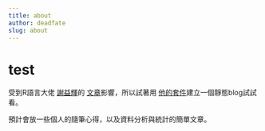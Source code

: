 ```yaml
---
title: about
author: deadfate
slug: about
---
```

# test
受到R語言大佬 [謝益輝](https://yihui.org/)的 [文章](https://yihui.org/cn/2019/07/inner-peace/)影響，所以試著用 [他的套件](https://bookdown.org/yihui/blogdown/)建立一個靜態blog試試看。  

預計會放一些個人的隨筆心得，以及資料分析與統計的簡單文章。
